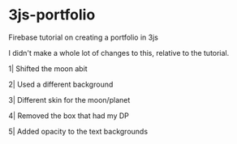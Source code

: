 # 3js-portfolio
Firebase tutorial on creating a portfolio in 3js

I didn't make a whole lot of changes to this, relative to the tutorial.

1| Shifted the moon abit

2| Used a different background

3| Different skin for the moon/planet

4| Removed the box that had my DP

5| Added opacity to the text backgrounds

